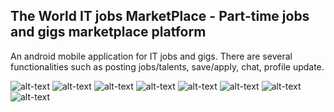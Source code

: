 

## The World IT jobs MarketPlace - Part-time jobs and gigs marketplace platform

An android mobile application for IT jobs and gigs. 
There are several functionalities such as posting jobs/talents, save/apply, chat, profile update.



![alt-text](https://github.com/Tymursabrove/jobs-marketplace/blob/main/1.jpg)
![alt-text](https://github.com/Tymursabrove/jobs-marketplace/blob/main/2.jpg)
![alt-text](https://github.com/Tymursabrove/jobs-marketplace/blob/main/3.jpg)
![alt-text](https://github.com/Tymursabrove/jobs-marketplace/blob/main/4.jpg)
![alt-text](https://github.com/Tymursabrove/jobs-marketplace/blob/main/5.jpg)
![alt-text](https://github.com/Tymursabrove/jobs-marketplace/blob/main/6.jpg)
![alt-text](https://github.com/Tymursabrove/jobs-marketplace/blob/main/7.jpg)
![alt-text](https://github.com/Tymursabrove/jobs-marketplace/blob/main/8.jpg)